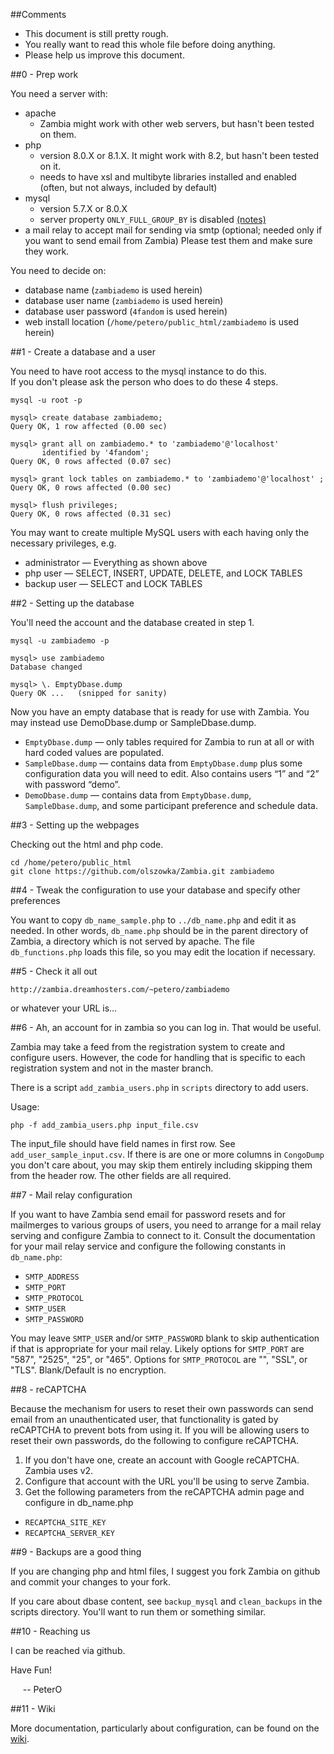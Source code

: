 ##Comments
  - This document is still pretty rough.
  - You really want to read this whole file before doing anything.
  - Please help us improve this document. 

##0 - Prep work

You need a server with: 
  - apache
     - Zambia might work with other web servers, but hasn't been tested on them.
  - php
     - version 8.0.X or 8.1.X.  It might work with 8.2, but hasn't been tested on it. 
     - needs to have xsl and multibyte libraries installed and enabled
       (often, but not always, included by default)
  - mysql
    - version 5.7.X or 8.0.X
    - server property `ONLY_FULL_GROUP_BY` is disabled
[(notes)](https://github.com/olszowka/Zambia/wiki/MySQL-Issue----ONLY_FULL_GROUP_BY)
  - a mail relay to accept mail for sending via smtp
       (optional; needed only if you want to send email from Zambia)
Please test them and make sure they work.  

You need to decide on: 
  - database name          (`zambiademo` is used herein)
  - database user name     (`zambiademo` is used herein)
  - database user password (`4fandom` is used herein)
  - web install location   (`/home/petero/public_html/zambiademo` is used herein)

##1 -  Create a database and a user

You need to have root access to the mysql instance to do this.   
If you don't please ask the person who does to do these 4 steps. 

    mysql -u root -p

    mysql> create database zambiademo;
    Query OK, 1 row affected (0.00 sec)

    mysql> grant all on zambiademo.* to 'zambiademo'@'localhost' 
           identified by '4fandom'; 
    Query OK, 0 rows affected (0.07 sec)

    mysql> grant lock tables on zambiademo.* to 'zambiademo'@'localhost' ;
    Query OK, 0 rows affected (0.00 sec)

    mysql> flush privileges;
    Query OK, 0 rows affected (0.31 sec)

You may want to create multiple MySQL users with each having only the necessary privileges, e.g.

 - administrator — Everything as shown above
 - php user — SELECT, INSERT, UPDATE, DELETE, and LOCK TABLES
 - backup user — SELECT and LOCK TABLES

##2 -  Setting up the database 

You'll need the account and the database created in step 1. 

    mysql -u zambiademo -p

    mysql> use zambiademo
    Database changed

    mysql> \. EmptyDbase.dump
    Query OK ...   (snipped for sanity)

Now you have an empty database that is ready for use with Zambia.  You may instead
use DemoDbase.dump or SampleDbase.dump.
 - `EmptyDbase.dump` — only tables required for Zambia to run at all or with hard coded values are populated.
 - `SampleDbase.dump` — contains data from `EmptyDbase.dump` plus some configuration data you will need to edit.  Also contains users “1” and “2” with password “demo”.
 - `DemoDbase.dump` — contains data from `EmptyDbase.dump`, `SampleDbase.dump`, and some participant preference and schedule data.

##3 - Setting up the webpages 

Checking out the html and php code. 

    cd /home/petero/public_html
    git clone https://github.com/olszowka/Zambia.git zambiademo

##4 - Tweak the configuration to use your database and specify other preferences

You want to copy `db_name_sample.php` to `../db_name.php` and edit it as needed.  In other words, `db_name.php` should be in the parent
directory of Zambia, a directory which is not served by apache.  The file
`db_functions.php` loads this file, so you may edit the location if necessary.

##5 -  Check it all out

    http://zambia.dreamhosters.com/~petero/zambiademo 

or whatever your URL is... 

##6 - Ah, an account for in zambia so you can log in.  That would be useful.

Zambia may take a feed from the registration system to create and configure users.  However, the
code for handling that is specific to each registration system and not in the master branch. 

There is a script `add_zambia_users.php` in `scripts` directory to add users.

Usage:

    php -f add_zambia_users.php input_file.csv

The input_file should have field names in first row.  See `add_user_sample_input.csv`.  If there is are one or more
columns in `CongoDump` you don't care about, you may skip them entirely including skipping them from the header row. The
other fields are all required.

##7 - Mail relay configuration

If you want to have Zambia send email for password resets and for mailmerges to various groups of users, you
need to arrange for a mail relay serving and configure Zambia to connect to it.  Consult the documentation for your
mail relay service and configure the following constants in `db_name.php`:

 - `SMTP_ADDRESS`
 - `SMTP_PORT`
 - `SMTP_PROTOCOL`
 - `SMTP_USER`
 - `SMTP_PASSWORD`
    
You may leave `SMTP_USER` and/or `SMTP_PASSWORD` blank to skip authentication if that is appropriate for your mail relay.
Likely options for `SMTP_PORT` are "587", "2525", "25", or "465".
Options for `SMTP_PROTOCOL` are "", "SSL", or "TLS".  Blank/Default is no encryption.

##8 - reCAPTCHA

Because the mechanism for users to reset their own passwords can send email from an unauthenticated user,
that functionality is gated by reCAPTCHA to prevent bots from using it. If you will be allowing users to
reset their own passwords, do the following to configure reCAPTCHA.
 1. If you don't have one, create an account with Google reCAPTCHA. Zambia uses v2.
 2. Configure that account with the URL you'll be using to serve Zambia.
 3. Get the following parameters from the reCAPTCHA admin page and configure in db_name.php
   - `RECAPTCHA_SITE_KEY`
   - `RECAPTCHA_SERVER_KEY`

##9 - Backups are a good thing 

If you are changing php and html files, I suggest you fork Zambia on github and commit your changes to your fork.

If you care about dbase content, see `backup_mysql` and `clean_backups` in the 
scripts directory.  You'll want to run them or something similar.   

##10 - Reaching us

I can be reached via github.

   Have Fun!

&nbsp;&nbsp;&nbsp;&nbsp;&nbsp;-- PeterO

##11 - Wiki

More documentation, particularly about configuration, can be found on the [wiki](https://github.com/olszowka/Zambia/wiki).
